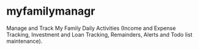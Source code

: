 # myfamilymanagr

Manage and Track My Family Daily Activities (Income and Expense Tracking, Investment and Loan Tracking, Remainders, Alerts and Todo list maintenance).

